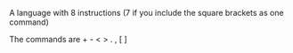 A language with 8 instructions (7 if you include the square brackets as one command)

The commands are + - < > . , [ ]

